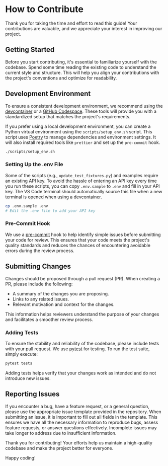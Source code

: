 # How to Contribute

Thank you for taking the time and effort to read this guide! Your contributions are valuable, and we appreciate your interest in improving our project.

## Getting Started

Before you start contributing, it's essential to familiarize yourself with the codebase. Spend some time reading the existing code to understand the current style and structure. This will help you align your contributions with the project's conventions and optimize for readability.

## Development Environment

To ensure a consistent development environment, we recommend using the [devcontainer](https://code.visualstudio.com/docs/devcontainers/containers) or a [GitHub Codespace](https://github.com/codespaces). These tools will provide you with a standardized setup that matches the project's requirements.

If you prefer using a local development environment, you can create a Python virtual environment using the `scripts/setup_env.sh` script. This script uses [Poetry](https://python-poetry.org/) to manage dependencies and environment settings. It will also install required tools like `prettier` and set up the `pre-commit` hook.

```sh
./scripts/setup_env.sh
```

### Setting Up the .env File

Some of the scripts (e.g., `update_test_fixtures.py`) and examples require an existing API key. To avoid the hassle of entering an API key every time you run these scripts, you can copy `.env.sample` to `.env` and fill in your API key. The VS Code terminal should automatically source this file when a new terminal is opened when using a devcontainer.

```sh
cp .env.sample .env
# Edit the .env file to add your API key
```

### Pre-Commit Hook

We use a [pre-commit](https://pre-commit.com) hook to help identify simple issues before submitting your code for review. This ensures that your code meets the project's quality standards and reduces the chances of encountering avoidable errors during the review process.

## Submitting Changes

Changes should be proposed through a pull request (PR). When creating a PR, please include the following:

- A summary of the changes you are proposing.
- Links to any related issues.
- Relevant motivation and context for the changes.

This information helps reviewers understand the purpose of your changes and facilitates a smoother review process.

### Adding Tests

To ensure the stability and reliability of the codebase, please include tests with your pull request. We use [pytest](https://pytest.org/) for testing. To run the test suite, simply execute:

```sh
pytest tests
```

Adding tests helps verify that your changes work as intended and do not introduce new issues.

## Reporting Issues

If you encounter a bug, have a feature request, or a general question, please use the appropriate issue template provided in the repository. When submitting an issue, it is important to fill out all fields in the template. This ensures we have all the necessary information to reproduce bugs, assess feature requests, or answer questions effectively. Incomplete issues may take longer to address due to insufficient information.

Thank you for contributing! Your efforts help us maintain a high-quality codebase and make the project better for everyone.

Happy coding!
